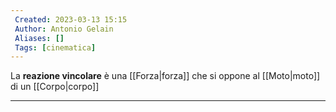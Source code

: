 ```yaml
---
 Created: 2023-03-13 15:15
 Author: Antonio Gelain
 Aliases: []
 Tags: [cinematica]
---
```


La **reazione vincolare** è una [[Forza|forza]] che si oppone al [[Moto|moto]] di un [[Corpo|corpo]]

---

